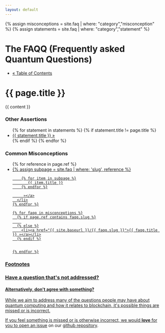```yaml
---
layout: default
---
```


{% assign misconceptions = site.faq | where: "category","misconception" %}
{% assign statements = site.faq | where: "category","statement" %}

<h1>
  The FAQQ
  <span>(Frequently asked Quantum Questions)</span>
</h1>

<div class="section">
  <ul class="buttons head">
    <li><a href="{{ site.baseurl }}/">« Table of Contents</a></li>
  </ul>

  <h1 class="statement">{{ page.title }}</h1>

  <div class="content">
    {{ content }}
  </div>

  <h3>Other Assertions</h3>
  <ul class="buttons two">
    {% for statement in statements %}
      {% if statement.title != page.title %}
        <li><a href="{{ site.baseurl }}/{{ statement.slug }}">{{ statement.title }} »</a></li>
      {% endif %}
    {% endfor %}
  </ul>

  <h3>Common Misconceptions</h3>
  <ul class="buttons two">
    {% for reference in page.ref %}
      <li class="curated"><a href="{{ site.baseurl }}/{{ reference }}">
        {% assign subpage = site.faq | where: 'slug', reference %}

        {% for item in subpage %}
           {{ item.title }}
        {% endfor %}

         »</a>
      </li>
    {% endfor %}

    {% for faqq in misconceptions %}
      {% if page.ref contains faqq.slug %}
        
      {% else %}
        <li><a href="{{ site.baseurl }}/{{ faqq.slug }}">{{ faqq.title }} »</a></li>
      {% endif %}


    {% endfor %}
  </ul>

  <div class="footer">
    <h3>Footnotes</h3>
  </div>


  <div class="calltoquery">
    <h3>Have a question that's not addressed?</h3>
    <h4>Alternatively, don't agree with something?</h4>
    <p>While we aim to address many of the questions people may have about quantum computing and how it relates to blockchain, it's possible things are missed or is incorrect.</p>
    <p>If you feel something is missed or is otherwise incorrect, we would <strong>love</strong> for you to <a class="cta" href="https://github.com/theqrl-community/faqq/issue">open an issue</a> on our <a href="https://github.com/theqrl-community/faqq">github repository</a>.</p>
  </div>
</div>

<script type="text/javascript">
// Move footnotes to...
var footnotes = document.querySelector('.footnotes');
var newparent = document.querySelector('.footer');

newparent.appendChild(footnotes);
</script>